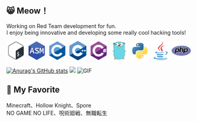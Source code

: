 ## 😸 Meow！
Working on Red Team development for fun.  
I enjoy being innovative and developing some really cool hacking tools!

<p>
  <img src="https://github.com/devicons/devicon/blob/master/icons/bash/bash-original.svg" title="bash" alt="bash" width="50" height="50"/>
  <img src="https://raw.githubusercontent.com/HackerCalico/Blog-Resource/refs/heads/main/asm.png" title="asm" alt="asm" width="50" height="50"/>
  <img src="https://github.com/devicons/devicon/blob/master/icons/c/c-original.svg" title="c" alt="c" width="50" height="50"/>
  <img src="https://github.com/devicons/devicon/blob/master/icons/cplusplus/cplusplus-original.svg" title="cplusplus" alt="cplusplus" width="50" height="50"/>
  <img src="https://github.com/devicons/devicon/blob/master/icons/csharp/csharp-original.svg" title="csharp" alt="csharp" width="50" height="50"/>
  <img src="https://github.com/devicons/devicon/blob/master/icons/go/go-original.svg" title="go" alt="go" width="50" height="50"/>
  <img src="https://github.com/devicons/devicon/blob/master/icons/python/python-original.svg" title="python" alt="python" width="50" height="50"/>
  <img src="https://github.com/devicons/devicon/blob/master/icons/java/java-original.svg" title="java" alt="java" width="50" height="50"/>
  <img src="https://github.com/devicons/devicon/blob/master/icons/php/php-original.svg" title="php" alt="php" width="50" height="50"/>
</p>

[![Anurag's GitHub stats](https://github-readme-stats.vercel.app/api?username=HackerCalico&show_icons=true&theme=react)](https://github-readme-stats.vercel.app/api?username=HackerCalico&show_icons=true&theme=react)
<img height="195em" src="https://github-readme-stats.vercel.app/api/top-langs?username=HackerCalico&show_icons=true&border_radius=25&theme=react&exclude_repo=Magic_C2,HackerCalico,Blog-Resource,HackerCalico.github.io"/>
<img src="https://raw.githubusercontent.com/HackerCalico/Blog-Resource/main/2.gif" alt="GIF" align="linuxQ" width="180"/>

## 💛 My Favorite
Minecraft、Hollow Knight、Spore  
NO GAME NO LIFE、呪術廻戦、無職転生
